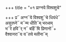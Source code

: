+++
title = "०१ प्राग्नये विश्वशुचे"

+++
प्र᳓ अग्न᳓ये विश्वशु᳓चे धियंधे᳓  
असुरघ्ने᳓ म᳓न्म धीति᳓म् भरध्वम्  
भ᳓रे हवि᳓र् न᳓ बर्हि᳓षि प्रिणानो᳓+  
वैश्वानरा᳓य य᳓तये मतीना᳓म्